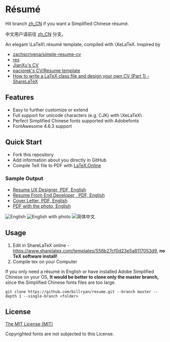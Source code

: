 # Résumé

Hit branch [zh_CN](https://github.com/billryan/resume/tree/zh_CN) if you want a Simplified Chinese résumé.

中文用户请前往 [zh_CN](https://github.com/billryan/resume/tree/zh_CN) 分支。

An elegant \LaTeX\ résumé template, compiled with \XeLaTeX. Inspired by 

- [zachscrivena/simple-resume-cv](https://github.com/zachscrivena/simple-resume-cv)
- [res](https://www.ctan.org/pkg/res)
- [JianXu's CV](http://www.jianxu.net/en/files/JianXu_CV.pdf)
- [paciorek's CV/Resume template](http://www.stat.berkeley.edu/~paciorek/computingTips/Latex_template_creating_CV_.html)
- [How to write a LaTeX class file and design your own CV (Part 1) - ShareLaTeX](https://www.sharelatex.com/blog/2011/03/27/how-to-write-a-latex-class-file-and-design-your-own-cv.html)

## Features

- Easy to further customize or extend
- Full support for unicode characters (e.g. CJK) with \XeLaTeX\
- Perfect Simplified Chinese fonts supported with Adobefonts
- FontAwesome 4.6.3 support

## Quick Start
- Fork this repository
- Add information about you directly in GitHub
- Compile TeX file to PDF with [LaTeX.Online](https://latexonline.cc/)

### Sample Output

- [Resume UX Designer, PDF, English](https://latexonline.cc/compile?git=https://github.com/rafcontreras/resume&target=resumeUX.tex&command=xelatex)
- [Resume Front-End Developer
, PDF, English](https://latexonline.cc/compile?git=https://github.com/rafcontreras/resume&target=resumeUX.tex&command=xelatex)
- [Cover Letter, PDF, English](https://latexonline.cc/compile?git=https://github.com/rafcontreras/resume&target=coverletter.tex&command=xelatex)
- [PDF with the photo, English](https://latexonline.cc/compile?git=https://github.com/rafcontreras/resume&target=resume_photo.tex&command=xelatex)

![English](http://7xojrx.com1.z0.glb.clouddn.com/docs/resume.png)
![English with photo](http://7xojrx.com1.z0.glb.clouddn.com/docs/resume_photo.png)
![简体中文](http://7xojrx.com1.z0.glb.clouddn.com/docs/resume-zh_CN.png)

## Usage

1. Edit in ShareLaTeX online - <https://www.sharelatex.com/templates/556b27cf0d23e5a8117053d9>, **no TeX software install!**
2. Compile tex on your Computer

If you only need a résumé in English or have installed Adobe Simplified Chinese on your OS, **It would be better to clone only the master branch,** since the Simplified Chinese fonts files are too large.

```
git clone https://github.com/billryan/resume.git --branch master --depth 1 --single-branch <folder>
```

## License

[The MIT License (MIT)](http://opensource.org/licenses/MIT)

Copyrighted fonts are not subjected to this License.
